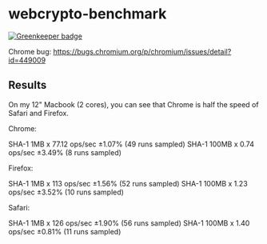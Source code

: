 # webcrypto-benchmark

[![Greenkeeper badge](https://badges.greenkeeper.io/feross/webcrypto-benchmark.svg)](https://greenkeeper.io/)

Chrome bug: https://bugs.chromium.org/p/chromium/issues/detail?id=449009

## Results

On my 12" Macbook (2 cores), you can see that Chrome is half the speed of Safari and Firefox.

Chrome:

SHA-1 1MB x 77.12 ops/sec ±1.07% (49 runs sampled)
SHA-1 100MB x 0.74 ops/sec ±3.49% (8 runs sampled)

Firefox:

SHA-1 1MB x 113 ops/sec ±1.56% (52 runs sampled)
SHA-1 100MB x 1.23 ops/sec ±3.52% (10 runs sampled)

Safari:

SHA-1 1MB x 126 ops/sec ±1.90% (56 runs sampled)
SHA-1 100MB x 1.40 ops/sec ±0.81% (11 runs sampled)
